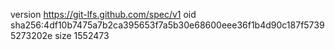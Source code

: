 version https://git-lfs.github.com/spec/v1
oid sha256:4df10b7475a7b2ca395653f7a5b30e68600eee36f1b4d90c187f57395273202e
size 1552473
